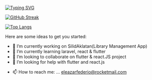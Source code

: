 [![Typing SVG](https://readme-typing-svg.herokuapp.com?color=%231FD708&size=19&width=550&lines=Hello%2C+I'm+Eleazar+Federio+I+love+write+software+%F0%9F%98%8A)](https://git.io/typing-svg)

[![GitHub Streak](http://github-readme-streak-stats.herokuapp.com?user=EleaFederio&theme=highcontrast&date_format=j%20M%5B%20Y%5D)](https://git.io/streak-stats)

[![Top Langs](https://github-readme-stats.vercel.app/api/top-langs/?username=anuraghazra&langs_count=8)](https://github.com/anuraghazra/github-readme-stats)


<!-- **EleaFederio/EleaFederio** is a ✨ _special_ ✨ repository because its `README.md` (this file) appears on your GitHub profile. -->

Here are some ideas to get you started:

- 🔭 I’m currently working on SilidAklatan(Library Management App)
- 🌱 I’m currently learning laravel, react & flutter
- 👯 I’m looking to collaborate on flutter & react.JS project 
- 🤔 I’m looking for help with flutter and react.js
<!-- - 💬 Ask me about ... -->
- 📫 How to reach me: ... eleazarfederio@rocketmail.com
<!-- - 😄 Pronouns: ...
- ⚡ Fun fact: ... -->
